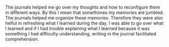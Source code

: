 The journals helped me go over my thoughts and how to reconfigure them in different ways. By this I mean that somethimes my memories are jumbled. The journals helped me organize these memories. Therefore they were also helful in refreshing what I learned during the day. I was able to go over what I learned and if I had trouble explaining what I learned because it was something I had difficulty understanding, writing in the journal facilitated comprehension. 
